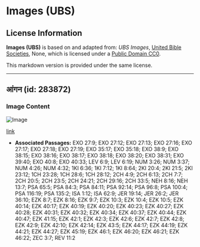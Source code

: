 # Images (UBS)

## License Information

**Images (UBS)** is based on and adapted from: _UBS Images_, [United Bible Societies](https://unitedbiblesocieties.org/), None, which is licensed under a [Public Domain CC0](https://creativecommons.org/public-domain/cc0/).

This markdown version is provided under the same license.



--------------------------------

## आंगन (id: 283872)

### Image Content

![Image](https://cdn.aquifer.bible/aquifer-content/resources/Media/WEB-0436_courtyard_en.jpg)

[link](https://cdn.aquifer.bible/aquifer-content/resources/Media/WEB-0436_courtyard_en.jpg)

* **Associated Passages:** EXO 27:9; EXO 27:12; EXO 27:13; EXO 27:16; EXO 27:17; EXO 27:18; EXO 27:19; EXO 35:17; EXO 35:18; EXO 38:9; EXO 38:15; EXO 38:16; EXO 38:17; EXO 38:18; EXO 38:20; EXO 38:31; EXO 39:40; EXO 40:8; EXO 40:33; LEV 6:9; LEV 6:19; NUM 3:26; NUM 3:37; NUM 4:26; NUM 4:32; 1KI 6:36; 1KI 7:12; 1KI 8:64; 2KI 20:4; 2KI 21:5; 2KI 23:12; 1CH 23:28; 1CH 28:6; 1CH 28:12; 2CH 4:9; 2CH 6:13; 2CH 7:7; 2CH 20:5; 2CH 23:5; 2CH 24:21; 2CH 29:16; 2CH 33:5; NEH 8:16; NEH 13:7; PSA 65:5; PSA 84:3; PSA 84:11; PSA 92:14; PSA 96:8; PSA 100:4; PSA 116:19; PSA 135:2; ISA 1:12; ISA 62:9; JER 19:14; JER 26:2; JER 36:10; EZK 8:7; EZK 8:16; EZK 9:7; EZK 10:3; EZK 10:4; EZK 10:5; EZK 40:14; EZK 40:17; EZK 40:19; EZK 40:20; EZK 40:23; EZK 40:27; EZK 40:28; EZK 40:31; EZK 40:32; EZK 40:34; EZK 40:37; EZK 40:44; EZK 40:47; EZK 41:15; EZK 42:1; EZK 42:3; EZK 42:6; EZK 42:7; EZK 42:8; EZK 42:9; EZK 42:10; EZK 42:14; EZK 43:5; EZK 44:17; EZK 44:19; EZK 44:21; EZK 44:27; EZK 45:19; EZK 46:1; EZK 46:20; EZK 46:21; EZK 46:22; ZEC 3:7; REV 11:2

